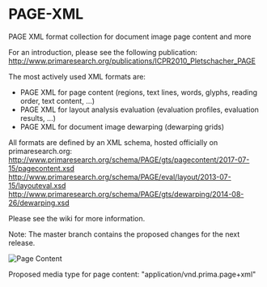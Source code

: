 # PAGE-XML
PAGE XML format collection for document image page content and more

For an introduction, please see the following publication:
http://www.primaresearch.org/publications/ICPR2010_Pletschacher_PAGE

The most actively used XML formats are:
 - PAGE XML for page content (regions, text lines, words, glyphs, reading order, text content, ...)
 - PAGE XML for layout analysis evaluation (evaluation profiles, evaluation results, ...)
 - PAGE XML for document image dewarping (dewarping grids)
 
 All formats are defined by an XML schema, hosted officially on primaresearch.org:
 http://www.primaresearch.org/schema/PAGE/gts/pagecontent/2017-07-15/pagecontent.xsd
 http://www.primaresearch.org/schema/PAGE/eval/layout/2013-07-15/layouteval.xsd
 http://www.primaresearch.org/schema/PAGE/gts/dewarping/2014-08-26/dewarping.xsd
 
 Please see the wiki for more information.
 
 Note: The master branch contains the proposed changes for the next release. 

![Page Content](http://www.primaresearch.org/www/media/tools/Aletheia.png)

Proposed media type for page content: "application/vnd.prima.page+xml"
